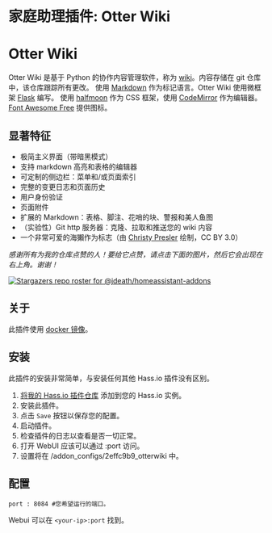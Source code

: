 # 家庭助理插件: Otter Wiki

# Otter Wiki

Otter Wiki 是基于 Python 的协作内容管理软件，称为 [wiki](https://en.wikipedia.org/wiki/Wiki)。内容存储在 git 仓库中，该仓库跟踪所有更改。
使用 [Markdown](https://daringfireball.net/projects/markdown) 作为标记语言。Otter Wiki 使用微框架 [Flask](http://flask.pocoo.org/) 编写。
使用 [halfmoon](https://www.gethalfmoon.com) 作为 CSS 框架，使用 [CodeMirror](https://codemirror.net/) 作为编辑器。
[Font Awesome Free](https://fontawesome.com/license/free) 提供图标。

## 显著特征

- 极简主义界面（带暗黑模式）
- 支持 markdown 高亮和表格的编辑器
- 可定制的侧边栏：菜单和/或页面索引
- 完整的变更日志和页面历史
- 用户身份验证
- 页面附件
- 扩展的 Markdown：表格、脚注、花哨的块、警报和美人鱼图
- （实验性）Git http 服务器：克隆、拉取和推送您的 wiki 内容
- 一个非常可爱的海獺作为标志（由 [Christy Presler](http://christypresler.com/) 绘制，CC BY 3.0）


_感谢所有为我的仓库点赞的人！要给它点赞，请点击下面的图片，然后它会出现在右上角。谢谢！_

[![Stargazers repo roster for @jdeath/homeassistant-addons](https://reporoster.com/stars/jdeath/homeassistant-addons)](https://github.com/jdeath/homeassistant-addons/stargazers)

## 关于

此插件使用 [docker 镜像](https://github.com/redimp/otterwiki)。

## 安装

此插件的安装非常简单，与安装任何其他 Hass.io 插件没有区别。

1. [将我的 Hass.io 插件仓库][repository] 添加到您的 Hass.io 实例。
1. 安装此插件。
1. 点击 `Save` 按钮以保存您的配置。
1. 启动插件。
1. 检查插件的日志以查看是否一切正常。
1. 打开 WebUI 应该可以通过 <your-ip>:port 访问。
1. 设置将在 /addon_configs/2effc9b9_otterwiki 中。

## 配置

```
port : 8084 #您希望运行的端口。
```

Webui 可以在 `<your-ip>:port` 找到。

[repository]: https://github.com/jdeath/homeassistant-addons